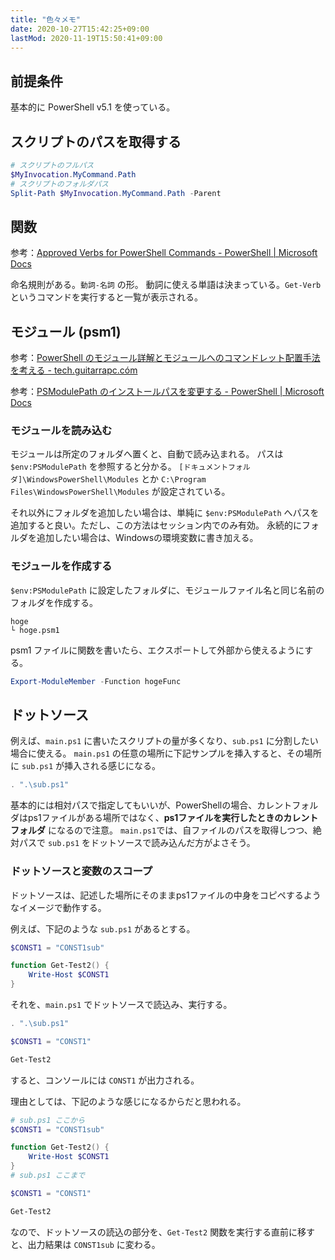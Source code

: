 ```yaml
---
title: "色々メモ"
date: 2020-10-27T15:42:25+09:00
lastMod: 2020-11-19T15:50:41+09:00
---
```


## 前提条件
基本的に PowerShell v5.1 を使っている。

## スクリプトのパスを取得する

```powershell
# スクリプトのフルパス
$MyInvocation.MyCommand.Path
# スクリプトのフォルダパス
Split-Path $MyInvocation.MyCommand.Path -Parent
```

## 関数

参考：[Approved Verbs for PowerShell Commands - PowerShell | Microsoft Docs](https://docs.microsoft.com/en-us/powershell/scripting/developer/cmdlet/approved-verbs-for-windows-powershell-commands?view=powershell-5.1)

命名規則がある。`動詞-名詞` の形。
動詞に使える単語は決まっている。`Get-Verb` というコマンドを実行すると一覧が表示される。


## モジュール (psm1)

参考：[PowerShell のモジュール詳解とモジュールへのコマンドレット配置手法を考える - tech.guitarrapc.cóm](https://tech.guitarrapc.com/entry/2013/12/03/014013)

参考：[PSModulePath のインストールパスを変更する - PowerShell | Microsoft Docs](https://docs.microsoft.com/ja-jp/powershell/scripting/developer/module/modifying-the-psmodulepath-installation-path?view=powershell-5.1)

### モジュールを読み込む

モジュールは所定のフォルダへ置くと、自動で読み込まれる。
パスは `$env:PSModulePath` を参照すると分かる。
`[ドキュメントフォルダ]\WindowsPowerShell\Modules` とか `C:\Program Files\WindowsPowerShell\Modules` が設定されている。

それ以外にフォルダを追加したい場合は、単純に `$env:PSModulePath` へパスを追加すると良い。ただし、この方法はセッション内でのみ有効。
永続的にフォルダを追加したい場合は、Windowsの環境変数に書き加える。

### モジュールを作成する
`$env:PSModulePath` に設定したフォルダに、モジュールファイル名と同じ名前のフォルダを作成する。

    hoge
    └ hoge.psm1

psm1 ファイルに関数を書いたら、エクスポートして外部から使えるようにする。

```powershell
Export-ModuleMember -Function hogeFunc
```

## ドットソース
例えば、`main.ps1` に書いたスクリプトの量が多くなり、`sub.ps1` に分割したい場合に使える。
`main.ps1` の任意の場所に下記サンプルを挿入すると、その場所に `sub.ps1` が挿入される感じになる。

```powershell
. ".\sub.ps1"
```

基本的には相対パスで指定してもいいが、PowerShellの場合、カレントフォルダはps1ファイルがある場所ではなく、__ps1ファイルを実行したときのカレントフォルダ__ になるので注意。
`main.ps1`では、自ファイルのパスを取得しつつ、絶対パスで `sub.ps1` をドットソースで読み込んだ方がよさそう。

### ドットソースと変数のスコープ
ドットソースは、記述した場所にそのままps1ファイルの中身をコピペするようなイメージで動作する。

例えば、下記のような `sub.ps1` があるとする。

```powershell
$CONST1 = "CONST1sub"

function Get-Test2() {
    Write-Host $CONST1
}
```

それを、`main.ps1` でドットソースで読込み、実行する。

```powershell
. ".\sub.ps1"

$CONST1 = "CONST1"

Get-Test2
```

すると、コンソールには `CONST1` が出力される。

理由としては、下記のような感じになるからだと思われる。

```powershell
# sub.ps1 ここから
$CONST1 = "CONST1sub"

function Get-Test2() {
    Write-Host $CONST1
}
# sub.ps1 ここまで

$CONST1 = "CONST1"

Get-Test2
```

なので、ドットソースの読込の部分を、`Get-Test2` 関数を実行する直前に移すと、出力結果は `CONST1sub` に変わる。

